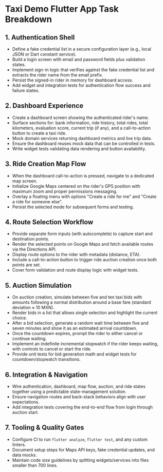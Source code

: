 # Taxi Demo Flutter App Task Breakdown

## 1. Authentication Shell
- Define a fake credential list in a secure configuration layer (e.g., local JSON or Dart constant service).
- Build a login screen with email and password fields plus validation states.
- Implement sign-in logic that verifies against the fake credential list and extracts the rider name from the email prefix.
- Persist the signed-in rider in memory for dashboard access.
- Add widget and integration tests for authentication flow success and failure states.

## 2. Dashboard Experience
- Create a dashboard screen showing the authenticated rider's name.
- Surface sections for: bank information, ride history, total rides, total kilometers, evaluation score, current trip (if any), and a call-to-action button to create a taxi ride.
- Mock domain services returning dashboard metrics and live trip data.
- Ensure the dashboard reuses mock data that can be controlled in tests.
- Write widget tests validating data rendering and button availability.

## 3. Ride Creation Map Flow
- When the dashboard call-to-action is pressed, navigate to a dedicated map screen.
- Initialize Google Maps centered on the rider's GPS position with maximum zoom and proper permissions messaging.
- Overlay a floating menu with options "Create a ride for me" and "Create a ride for someone else".
- Persist the selected mode for subsequent forms and testing.

## 4. Route Selection Workflow
- Provide separate form inputs (with autocomplete) to capture start and destination points.
- Render the selected points on Google Maps and fetch available routes via the Directions API.
- Display route options to the rider with metadata (distance, ETA).
- Include a call-to-action button to trigger ride auction creation once both points are set.
- Cover form validation and route display logic with widget tests.

## 5. Auction Simulation
- On auction creation, simulate between five and ten taxi bids with amounts following a normal distribution around a base fare (standard deviation ≈ 10 MXN).
- Render bids in a list that allows single selection and highlight the current choice.
- After a bid selection, generate a random wait time between five and seven minutes and show it as an estimated arrival countdown.
- Once the countdown expires, prompt the rider to either cancel or continue waiting.
- Implement an indefinite incremental stopwatch if the rider keeps waiting, with controls to cancel or start the ride.
- Provide unit tests for bid generation math and widget tests for countdown/stopwatch transitions.

## 6. Integration & Navigation
- Wire authentication, dashboard, map flow, auction, and ride states together using a predictable state-management solution.
- Ensure navigation routes and back-stack behaviors align with user expectations.
- Add integration tests covering the end-to-end flow from login through auction start.

## 7. Tooling & Quality Gates
- Configure CI to run `flutter analyze`, `flutter test`, and any custom linters.
- Document setup steps for Maps API keys, fake credential updates, and data mocks.
- Maintain code size guidelines by splitting widgets/services into files smaller than 700 lines.
